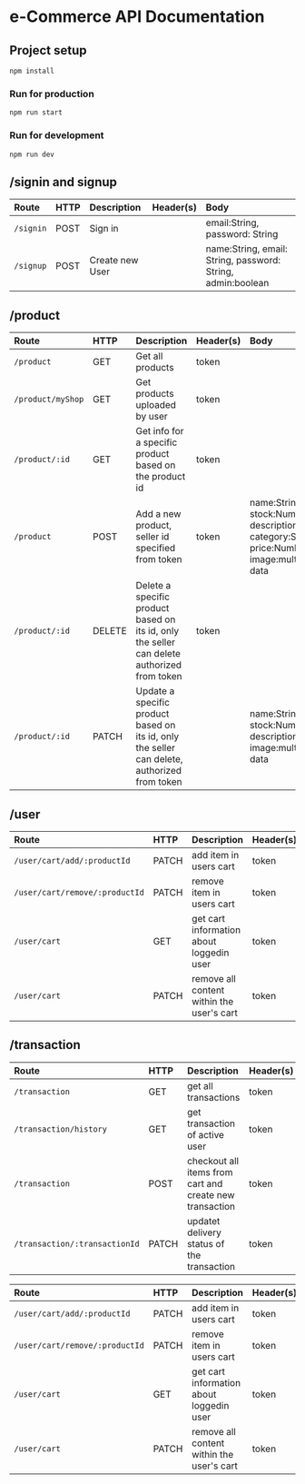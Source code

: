 # e-Commerce API Documentation

## Project setup
```
npm install
```
### Run for production
```
npm run start
```

### Run for development
```
npm run dev
```







## /signin and signup

| Route            | HTTP   | Description                 | Header(s)|Body                              |
|:-----------------|:-------|:----------------------------|:---------|:---------------------------------|
| `/signin`     | POST    | Sign in |          |  email:String, password: String                               |
| `/signup` | POST    | Create new User |     | name:String, email: String, password: String, admin:boolean                                 |


## /product

| Route            | HTTP   | Description                 | Header(s)|Body                              |
|:-----------------|:-------|:----------------------------|:---------|:---------------------------------|
| `/product`     | GET    | Get all products      |token          |                                  |
| `/product/myShop`     | GET    | Get products uploaded by user     |token          |                                  |
| `/product/:id` | GET    | Get info for a specific product based on the product id  | token    |                                  |
| `/product`     | POST   | Add a new product, seller id specified from token   |  token | name:String, stock:Number, description:String, category:String, price:Number, image:multiform/form-data
| `/product/:id` | DELETE | Delete a specific product based on its id, only the seller can delete authorized from token               | token    |                                  |
| `/product/:id` | PATCH  | Update a specific product based on its id, only the seller can delete, authorized from token |          | name:String, stock:Number, description:String, image:multiform/form-data|  

## /user


| Route            | HTTP   | Description                 | Header(s)|Body                              |
|:-----------------|:-------|:----------------------------|:---------|:---------------------------------|
| `/user/cart/add/:productId`     | PATCH    | add item in users cart     |token          |                                 |
| `/user/cart/remove/:productId`     | PATCH    | remove item in users cart     |token          |                                  |
| `/user/cart`     | GET    | get cart information about loggedin user     |token          |                                  |
| `/user/cart`     | PATCH    | remove all content within the user's cart |token          |                                  |

## /transaction

| Route            | HTTP   | Description                 | Header(s)|Body                              |
|:-----------------|:-------|:----------------------------|:---------|:---------------------------------|
| `/transaction`     | GET    | get all transactions     |token          |                                 |
| `/transaction/history`     | GET    | get transaction of active user     |token          |                                  |
| `/transaction`     | POST    | checkout all items from cart and create new transaction      |token          |                                  |
| `/transaction/:transactionId`     | PATCH    | updatet delivery status of the transaction |token          |                                  |

| Route            | HTTP   | Description                 | Header(s)|Body                              |
|:-----------------|:-------|:----------------------------|:---------|:---------------------------------|
| `/user/cart/add/:productId`     | PATCH    | add item in users cart     |token          |                                 |
| `/user/cart/remove/:productId`     | PATCH    | remove item in users cart     |token          |                                  |
| `/user/cart`     | GET    | get cart information about loggedin user     |token          |                                  |
| `/user/cart`     | PATCH    | remove all content within the user's cart |token          |                                  |



